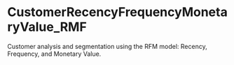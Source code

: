 # CustomerRecencyFrequencyMonetaryValue_RMF
Customer analysis and segmentation using the RFM model: Recency, Frequency, and Monetary Value.
